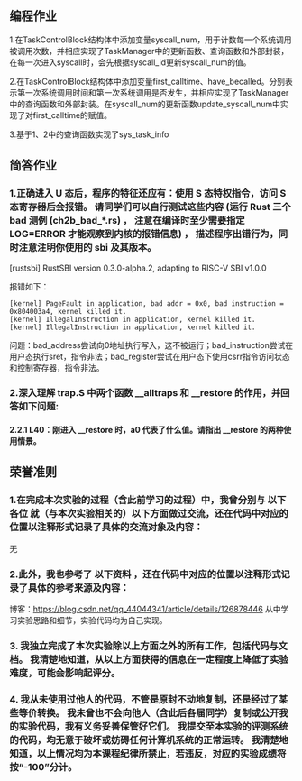 ## 编程作业
1.在TaskControlBlock结构体中添加变量syscall_num，用于计数每一个系统调用被调用次数，并相应实现了TaskManager中的更新函数、查询函数和外部封装，在每一次进入syscall时，会先根据syscall_id更新syscall_num的值。

2.在TaskControlBlock结构体中添加变量first_calltime、have_becalled。分别表示第一次系统调用时间和第一次系统调用是否发生，并相应实现了TaskManager中的查询函数和外部封装。在syscall_num的更新函数update_syscall_num中实现了对first_calltime的赋值。

3.基于1、2中的查询函数实现了sys_task_info

## 简答作业
### 1.正确进入 U 态后，程序的特征还应有：使用 S 态特权指令，访问 S 态寄存器后会报错。 请同学们可以自行测试这些内容 (运行 Rust 三个 bad 测例 (ch2b_bad_*.rs) ， 注意在编译时至少需要指定 LOG=ERROR 才能观察到内核的报错信息) ， 描述程序出错行为，同时注意注明你使用的 sbi 及其版本。
[rustsbi] RustSBI version 0.3.0-alpha.2, adapting to RISC-V SBI v1.0.0

报错如下：
~~~
[kernel] PageFault in application, bad addr = 0x0, bad instruction = 0x804003a4, kernel killed it.
[kernel] IllegalInstruction in application, kernel killed it.
[kernel] IllegalInstruction in application, kernel killed it.
~~~

问题：bad_address尝试向0地址执行写入，这不被运行；bad_instruction尝试在用户态执行sret，指令非法；bad_register尝试在用户态下使用csrr指令访问状态和控制寄存器，指令非法。


### 2.深入理解 trap.S 中两个函数 __alltraps 和 __restore 的作用，并回答如下问题:

#### 2.2.1 L40：刚进入 __restore 时，a0 代表了什么值。请指出 __restore 的两种使用情景。


## 荣誉准则

### 1.在完成本次实验的过程（含此前学习的过程）中，我曾分别与 以下各位 就（与本次实验相关的）以下方面做过交流，还在代码中对应的位置以注释形式记录了具体的交流对象及内容：

无

### 2.此外，我也参考了 以下资料 ，还在代码中对应的位置以注释形式记录了具体的参考来源及内容：

博客：https://blog.csdn.net/qq_44044341/article/details/126878446 从中学习实验思路和细节，实验代码均为自己实现。

### 3. 我独立完成了本次实验除以上方面之外的所有工作，包括代码与文档。 我清楚地知道，从以上方面获得的信息在一定程度上降低了实验难度，可能会影响起评分。

### 4. 我从未使用过他人的代码，不管是原封不动地复制，还是经过了某些等价转换。 我未曾也不会向他人（含此后各届同学）复制或公开我的实验代码，我有义务妥善保管好它们。 我提交至本实验的评测系统的代码，均无意于破坏或妨碍任何计算机系统的正常运转。 我清楚地知道，以上情况均为本课程纪律所禁止，若违反，对应的实验成绩将按“-100”分计。